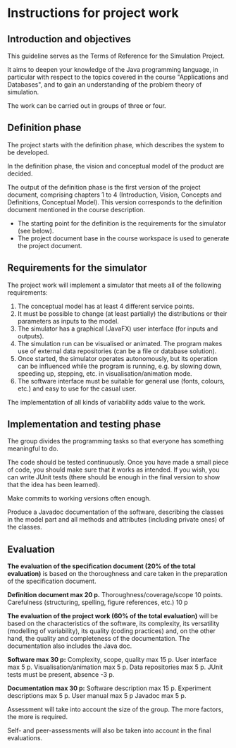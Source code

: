 # Instructions for project work

## Introduction and objectives

This guideline serves as the Terms of Reference for the Simulation Project.

It aims to deepen your knowledge of the Java programming language, in particular with respect to the topics covered in the course "Applications and Databases", and to gain an understanding of the problem theory of simulation.

The work can be carried out in groups of three or four.

## Definition phase

The project starts with the definition phase, which describes the system to be developed.

In the definition phase, the vision and conceptual model of the product are decided.

The output of the definition phase is the first version of the project document, comprising chapters 1 to 4 (Introduction, Vision, Concepts and Definitions, Conceptual Model). This version corresponds to the definition document mentioned in the course description.
- The starting point for the definition is the requirements for the simulator (see below).
- The project document base in the course workspace is used to generate the project document.

## Requirements for the simulator

The project work will implement a simulator that meets all of the following requirements:
1. The conceptual model has at least 4 different service points.
2. It must be possible to change (at least partially) the distributions or their parameters as inputs to the model.
3. The simulator has a graphical (JavaFX) user interface (for inputs and outputs).
4. The simulation run can be visualised or animated.
The program makes use of external data repositories (can be a file or database solution).
6. Once started, the simulator operates autonomously, but its operation can be influenced while the program is running, e.g. by slowing down, speeding up, stepping, etc. in visualisation/animation mode.
7.	The software interface must be suitable for general use (fonts, colours, etc.) and easy to use for the casual user.
      
The implementation of all kinds of variability adds value to the work.

## Implementation and testing phase

The group divides the programming tasks so that everyone has something meaningful to do.

The code should be tested continuously. Once you have made a small piece of code, you should make sure that it works as intended. If you wish, you can write JUnit tests (there should be enough in the final version to show that the idea has been learned).

Make commits to working versions often enough.

Produce a Javadoc documentation of the software, describing the classes in the model part and all methods and attributes (including private ones) of the classes.

## Evaluation

**The evaluation of the specification document (20% of the total evaluation)** is based on the thoroughness and care taken in the preparation of the specification document.

**Definition document max 20 p.**
Thoroughness/coverage/scope 10 points.
Carefulness (structuring, spelling, figure references, etc.) 10 p

**The evaluation of the project work (60% of the total evaluation)** will be based on the characteristics of the software, its complexity, its versatility (modelling of variability), its quality (coding practices) and, on the other hand, the quality and completeness of the documentation. The documentation also includes the Java doc.

**Software max 30 p:**
Complexity, scope, quality max 15 p.
User interface max 5 p.
Visualisation/animation max 5 p.
Data repositories max 5 p.
JUnit tests must be present, absence -3 p.

**Documentation max 30 p:**
Software description max 15 p.
Experiment descriptions max 5 p.
User manual max 5 p
Javadoc max 5 p.

Assessment will take into account the size of the group. The more factors, the more is required.

Self- and peer-assessments will also be taken into account in the final evaluations.